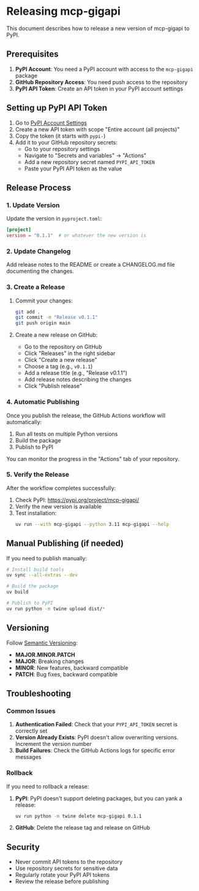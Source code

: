 # Releasing mcp-gigapi

This document describes how to release a new version of mcp-gigapi to PyPI.

## Prerequisites

1. **PyPI Account**: You need a PyPI account with access to the `mcp-gigapi` package
2. **GitHub Repository Access**: You need push access to the repository
3. **PyPI API Token**: Create an API token in your PyPI account settings

## Setting up PyPI API Token

1. Go to [PyPI Account Settings](https://pypi.org/manage/account/)
2. Create a new API token with scope "Entire account (all projects)"
3. Copy the token (it starts with `pypi-`)
4. Add it to your GitHub repository secrets:
   - Go to your repository settings
   - Navigate to "Secrets and variables" → "Actions"
   - Add a new repository secret named `PYPI_API_TOKEN`
   - Paste your PyPI API token as the value

## Release Process

### 1. Update Version

Update the version in `pyproject.toml`:

```toml
[project]
version = "0.1.1"  # or whatever the new version is
```

### 2. Update Changelog

Add release notes to the README or create a CHANGELOG.md file documenting the changes.

### 3. Create a Release

1. Commit your changes:
   ```bash
   git add .
   git commit -m "Release v0.1.1"
   git push origin main
   ```

2. Create a new release on GitHub:
   - Go to the repository on GitHub
   - Click "Releases" in the right sidebar
   - Click "Create a new release"
   - Choose a tag (e.g., `v0.1.1`)
   - Add a release title (e.g., "Release v0.1.1")
   - Add release notes describing the changes
   - Click "Publish release"

### 4. Automatic Publishing

Once you publish the release, the GitHub Actions workflow will automatically:

1. Run all tests on multiple Python versions
2. Build the package
3. Publish to PyPI

You can monitor the progress in the "Actions" tab of your repository.

### 5. Verify the Release

After the workflow completes successfully:

1. Check PyPI: https://pypi.org/project/mcp-gigapi/
2. Verify the new version is available
3. Test installation:
   ```bash
   uv run --with mcp-gigapi --python 3.11 mcp-gigapi --help
   ```

## Manual Publishing (if needed)

If you need to publish manually:

```bash
# Install build tools
uv sync --all-extras --dev

# Build the package
uv build

# Publish to PyPI
uv run python -m twine upload dist/*
```

## Versioning

Follow [Semantic Versioning](https://semver.org/):

- **MAJOR.MINOR.PATCH**
- **MAJOR**: Breaking changes
- **MINOR**: New features, backward compatible
- **PATCH**: Bug fixes, backward compatible

## Troubleshooting

### Common Issues

1. **Authentication Failed**: Check that your `PYPI_API_TOKEN` secret is correctly set
2. **Version Already Exists**: PyPI doesn't allow overwriting versions. Increment the version number
3. **Build Failures**: Check the GitHub Actions logs for specific error messages

### Rollback

If you need to rollback a release:

1. **PyPI**: PyPI doesn't support deleting packages, but you can yank a release:
   ```bash
   uv run python -m twine delete mcp-gigapi 0.1.1
   ```

2. **GitHub**: Delete the release tag and release on GitHub

## Security

- Never commit API tokens to the repository
- Use repository secrets for sensitive data
- Regularly rotate your PyPI API tokens
- Review the release before publishing 